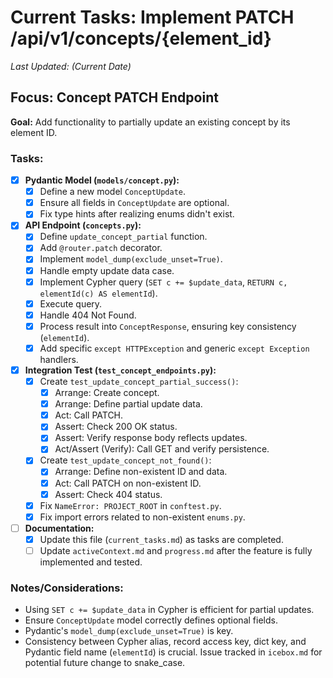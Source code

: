 # Current Tasks: Implement PATCH /api/v1/concepts/{element_id}

*Last Updated: (Current Date)*

## Focus: Concept PATCH Endpoint

**Goal:** Add functionality to partially update an existing concept by its element ID.

### Tasks:

-   [x] **Pydantic Model (`models/concept.py`):**
    -   [x] Define a new model `ConceptUpdate`.
    -   [x] Ensure all fields in `ConceptUpdate` are optional.
    -   [x] Fix type hints after realizing enums didn't exist.
-   [x] **API Endpoint (`concepts.py`):**
    -   [x] Define `update_concept_partial` function.
    -   [x] Add `@router.patch` decorator.
    -   [x] Implement `model_dump(exclude_unset=True)`.
    -   [x] Handle empty update data case.
    -   [x] Implement Cypher query (`SET c += $update_data`, `RETURN c, elementId(c) AS elementId`).
    -   [x] Execute query.
    -   [x] Handle 404 Not Found.
    -   [x] Process result into `ConceptResponse`, ensuring key consistency (`elementId`).
    -   [x] Add specific `except HTTPException` and generic `except Exception` handlers.
-   [x] **Integration Test (`test_concept_endpoints.py`):**
    -   [x] Create `test_update_concept_partial_success()`:
        -   [x] Arrange: Create concept.
        -   [x] Arrange: Define partial update data.
        -   [x] Act: Call PATCH.
        -   [x] Assert: Check 200 OK status.
        -   [x] Assert: Verify response body reflects updates.
        -   [x] Act/Assert (Verify): Call GET and verify persistence.
    -   [x] Create `test_update_concept_not_found()`:
        -   [x] Arrange: Define non-existent ID and data.
        -   [x] Act: Call PATCH on non-existent ID.
        -   [x] Assert: Check 404 status.
    -   [x] Fix `NameError: PROJECT_ROOT` in `conftest.py`.
    -   [x] Fix import errors related to non-existent `enums.py`.
-   [ ] **Documentation:**
    -   [x] Update this file (`current_tasks.md`) as tasks are completed.
    -   [ ] Update `activeContext.md` and `progress.md` after the feature is fully implemented and tested.

### Notes/Considerations:
- Using `SET c += $update_data` in Cypher is efficient for partial updates.
- Ensure `ConceptUpdate` model correctly defines optional fields.
- Pydantic's `model_dump(exclude_unset=True)` is key.
- Consistency between Cypher alias, record access key, dict key, and Pydantic field name (`elementId`) is crucial. Issue tracked in `icebox.md` for potential future change to snake_case. 